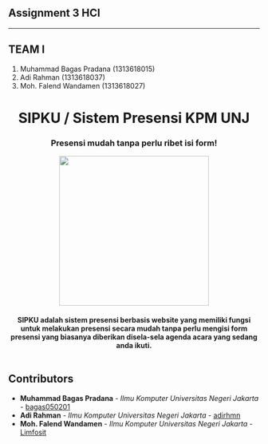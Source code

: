 ## Assignment 3 HCI
- - - -

## TEAM I ##

  1. Muhammad Bagas Pradana (1313618015)
  2. Adi Rahman (1313618037)
  3. Moh. Falend Wandamen (1313618027)

<h1 align="center"> SIPKU / Sistem Presensi KPM UNJ </h1> 
<h3 align="center"> Presensi mudah tanpa perlu ribet isi form! </h3>
<p align="center"> 
    <img src="http://www.kpmunj.org/wp-content/uploads/2018/10/LOGO_KPM_UNJ_2018.png" height="300" align="center"></img>
</p>

<h4 align="center"> 
SIPKU adalah sistem presensi berbasis website yang memiliki fungsi untuk melakukan presensi secara mudah tanpa perlu mengisi form presensi yang biasanya diberikan disela-sela agenda acara yang sedang anda ikuti. 
<br>
<br>
</h4>


## Contributors ##

* **Muhammad Bagas Pradana** - *Ilmu Komputer Universitas Negeri Jakarta* - [bagas050201](https://github.com/bagas050201)
* **Adi Rahman** - *Ilmu Komputer Universitas Negeri Jakarta* - [adirhmn](https://github.com/adirhmn)
* **Moh. Falend Wandamen** - *Ilmu Komputer Universitas Negeri Jakarta* - [Limfosit](https://github.com/Limfosit)
